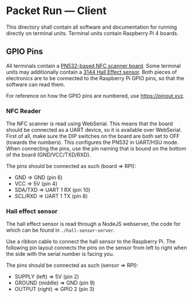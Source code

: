 # Packet Run — Client
This directory shall contain all software and documentation for running directly on terminal
units. Terminal units contain Raspberry Pi 4 boards.

## GPIO Pins
All terminals contain a [PN532-based NFC scanner board](https://www.tinytronics.nl/shop/nl/communicatie-en-signalen/draadloos/rfid/rfid-nfc-kit-pn532-met-s50-kaart-en-s50-key-tag). Some terminal units may
additionally contain a [3144 Hall Effect
sensor](https://www.tinytronics.nl/shop/nl/sensoren/magnetisch-veld/3144-hall-effect-switch).
Both pieces of electronics are to be connected to the Raspberry Pi GPIO pins, so
that the software can read them.

For reference on how the GPIO pins are numbered, use https://pinout.xyz.

### NFC Reader
The NFC scanner is read using WebSerial. This means that the board should be
connected as a UART device, so it is available over WebSerial. First of all,
make sure the DIP switches on the board are both set to OFF (towards the
numbers). This configures the PN532 in UART/HSU mode. When connecting the pins,
use the pin naming that is bound on the bottom of the board (GND/VCC/TXD/RXD).

The pins should be connected as such (board => RPI):
* GND => GND (pin 6)
* VCC => 5V (pin 4)
* SDA/TXD => UART 1 RX (pin 10)
* SCL/RXD => UART 1 TX (pin 8)

### Hall effect sensor
The hall effect sensor is read through a NodeJS webserver, the code for which
can be found in `./hall-sensor-server`.

Use a ribbon cable to connect the hall sensor to the Raspberry Pi. The following
pin layout connects the pins on the sensor from left to right when the side with
the serial number is facing you.

The pins should be connected as such (sensor => RPI):
* SUPPLY (left) => 5V (pin 2)
* GROUND (middle) => GND (pin 9)
* OUTPUT (right) => GPIO 2 (pin 3)
